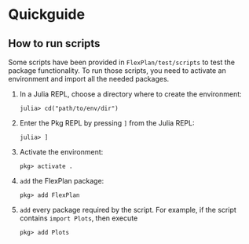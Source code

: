 # Quickguide

## How to run scripts

Some scripts have been provided in `FlexPlan/test/scripts` to test the package functionality. To run those scripts, you need to activate an environment and import all the needed packages.

1. In a Julia REPL, choose a directory where to create the environment:
   ```
   julia> cd("path/to/env/dir")
   ```
2. Enter the Pkg REPL by pressing `]` from the Julia REPL:
   ```
   julia> ]
   ```

3. Activate the environment:
   ```
   pkg> activate .
   ```

4. `add` the FlexPlan package:
   ```
   pkg> add FlexPlan
   ```

5. `add` every package required by the script.
   For example, if the script contains `import Plots`, then execute
   ```
   pkg> add Plots
   ```
